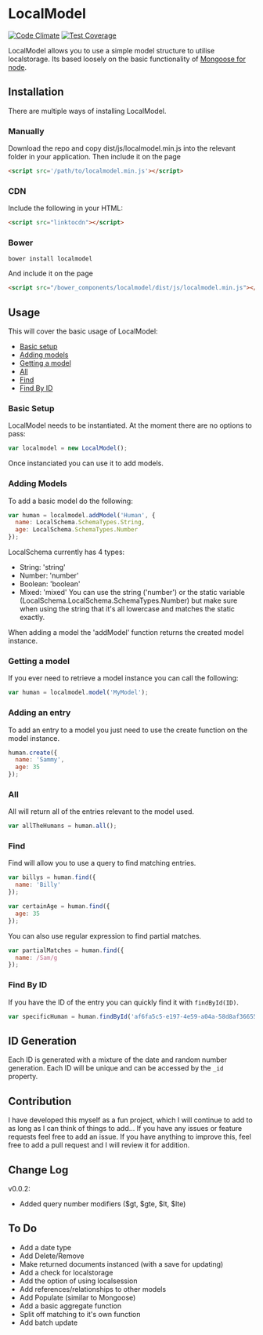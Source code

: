 # LocalModel
[![Code Climate](https://codeclimate.com/github/RickCraig/localmodel/badges/gpa.svg)](https://codeclimate.com/github/RickCraig/localmodel) [![Test Coverage](https://codeclimate.com/github/RickCraig/localmodel/badges/coverage.svg)](https://codeclimate.com/github/RickCraig/localmodel/coverage)

LocalModel allows you to use a simple model structure to utilise localstorage. Its based loosely on the basic functionality of [Mongoose for node](http://mongoosejs.com/).

## Installation
There are multiple ways of installing LocalModel.

### Manually
Download the repo and copy dist/js/localmodel.min.js into the relevant folder in your application. Then include it on the page
```html
<script src='/path/to/localmodel.min.js'></script>
```

### CDN
Include the following in your HTML:
```html
<script src="linktocdn"></script>
```

### Bower
```
bower install localmodel
```
And include it on the page
```html
<script src="/bower_components/localmodel/dist/js/localmodel.min.js"></script>
```

## Usage
This will cover the basic usage of LocalModel:

- [Basic setup](#basic-setup)
- [Adding models](#adding-models)
- [Getting a model](#getting-a-model)
- [All](#all)
- [Find](#find)
- [Find By ID](#find-by-id)

### Basic Setup
LocalModel needs to be instantiated. At the moment there are no options to pass:
```javascript
var localmodel = new LocalModel();
```
Once instanciated you can use it to add models.

### Adding Models
To add a basic model do the following:
```javascript
var human = localmodel.addModel('Human', {
  name: LocalSchema.SchemaTypes.String,
  age: LocalSchema.SchemaTypes.Number
});
```
LocalSchema currently has 4 types:
- String: 'string'
- Number: 'number'
- Boolean: 'boolean'
- Mixed: 'mixed'
You can use the string ('number') or the static variable (LocalSchema.LocalSchema.SchemaTypes.Number) but make sure when using the string that it's all lowercase and matches the static exactly.

When adding a model the 'addModel' function returns the created model instance.

### Getting a model
If you ever need to retrieve a model instance you can call the following:
```javascript
var human = localmodel.model('MyModel');
```

### Adding an entry
To add an entry to a model you just need to use the create function on the model instance.
```javascript
human.create({
  name: 'Sammy',
  age: 35
});
```

### All
All will return all of the entries relevant to the model used.
```javascript
var allTheHumans = human.all();
```

### Find
Find will allow you to use a query to find matching entries.
```javascript
var billys = human.find({
  name: 'Billy'
});

var certainAge = human.find({
  age: 35
});
```
You can also use regular expression to find partial matches.
```javascript
var partialMatches = human.find({
  name: /Sam/g
});
```

### Find By ID
If you have the ID of the entry you can quickly find it with ```findById(ID)```.
```javascript
var specificHuman = human.findById('af6fa5c5-e197-4e59-a04a-58d8af366554');
```

## ID Generation
Each ID is generated with a mixture of the date and random number generation. Each ID will be unique and can be accessed by the ```_id``` property.

## Contribution
I have developed this myself as a fun project, which I will continue to add to as long as I can think of things to add... If you have any issues or feature requests feel free to add an issue. If you have anything to improve this, feel free to add a pull request and I will review it for addition.

## Change Log

v0.0.2:
- Added query number modifiers ($gt, $gte, $lt, $lte)

## To Do
- Add a date type
- Add Delete/Remove
- Make returned documents instanced (with a save for updating)
- Add a check for localstorage
- Add the option of using localsession
- Add references/relationships to other models
- Add Populate (similar to Mongoose)
- Add a basic aggregate function
- Split off matching to it's own function
- Add batch update
